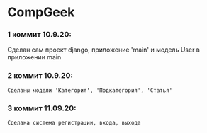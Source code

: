 # CompGeek


### 1 коммит 10.9.20:
Сделан сам проект django, приложение 'main' и модель User в приложении main

### 2 коммит 10.9.20:
    Сделаны модели 'Категория', 'Подкатегория', 'Статья'

### 3 коммит 11.09.20:
    Сделана система регистрации, входа, выхода


